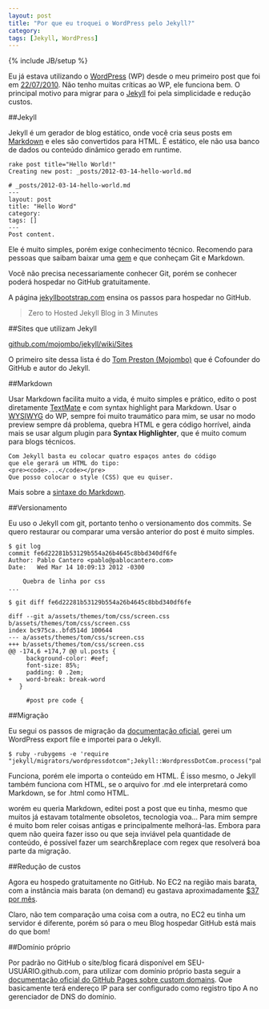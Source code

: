 ```yaml
---
layout: post
title: "Por que eu troquei o WordPress pelo Jekyll?"
category:
tags: [Jekyll, WordPress]
---
```

{% include JB/setup %}

Eu já estava utilizando o [WordPress](http://wordpress.org/) (WP) desde o meu primeiro post que foi em [22/07/2010](http://pablocantero.com/blog/2010/07/22/guia-rapido-de-configuracao-do-cucumber/). Não tenho muitas críticas ao WP, ele funciona bem. O principal motivo para migrar para o  [Jekyll](https://github.com/mojombo/jekyll) foi pela simplicidade e redução custos.

##Jekyll

Jekyll é um gerador de blog estático, onde você cria seus posts em [Markdown](http://pt.wikipedia.org/wiki/Markdown) e eles são convertidos para HTML. É estático, ele não usa banco de dados ou conteúdo dinâmico gerado em runtime.

    rake post title="Hello World!"
    Creating new post: _posts/2012-03-14-hello-world.md

    # _posts/2012-03-14-hello-world.md
    ---
    layout: post
    title: "Hello Word"
    category:
    tags: []
    ---
    Post content.

Ele é muito simples, porém exige conhecimento técnico. Recomendo para pessoas que saibam baixar uma [gem](http://rubygems.org/) e que conheçam Git e Markdown.

Você não precisa necessariamente conhecer Git, porém se conhecer poderá hospedar no GitHub gratuitamente.

A página [jekyllbootstrap.com](http://jekyllbootstrap.com/) ensina os passos para hospedar no GitHub.

> Zero to Hosted Jekyll Blog in 3 Minutes

##Sites que utilizam Jekyll

[github.com/mojombo/jekyll/wiki/Sites](https://github.com/mojombo/jekyll/wiki/Sites)

O primeiro site dessa lista é do [Tom Preston (Mojombo)](http://tom.preston-werner.com/) que é Cofounder do GitHub e autor do Jekyll.

##Markdown

Usar Markdown facilita muito a vida, é muito simples e prático, edito o post diretamente [TextMate](http://macromates.com/) e com syntax highlight para Markdown. Usar o [WYSIWYG](http://pt.wikipedia.org/wiki/WYSIWYG) do WP, sempre foi muito traumático para mim, se usar no modo preview sempre dá problema, quebra HTML e gera código horrível, ainda mais se usar algum plugin para **Syntax Highlighter**, que é muito comum para blogs técnicos.

    Com Jekyll basta eu colocar quatro espaços antes do código
    que ele gerará um HTML do tipo:
    <pre><code>...</code></pre>
    Que posso colocar o style (CSS) que eu quiser.

Mais sobre a [sintaxe do Markdown](http://daringfireball.net/projects/markdown/syntax).

##Versionamento

Eu uso o Jekyll com git, portanto tenho o versionamento dos commits. Se quero restaurar ou comparar uma versão anterior do post é muito simples.

    $ git log
    commit fe6d22281b53129b554a26b4645c8bbd340df6fe
    Author: Pablo Cantero <pablo@pablocantero.com>
    Date:   Wed Mar 14 10:09:13 2012 -0300

        Quebra de linha por css
    ...

    $ git diff fe6d22281b53129b554a26b4645c8bbd340df6fe

    diff --git a/assets/themes/tom/css/screen.css b/assets/themes/tom/css/screen.css
    index bc975ca..bfd514d 100644
    --- a/assets/themes/tom/css/screen.css
    +++ b/assets/themes/tom/css/screen.css
    @@ -174,6 +174,7 @@ ul.posts {
         background-color: #eef;
         font-size: 85%;
         padding: 0 .2em;
    +    word-break: break-word
       }

         #post pre code {

##Migração

Eu segui os passos de migração da [documentação oficial](https://github.com/mojombo/jekyll/wiki/Blog-Migrations), gerei um WordPress export file e importei para o Jekyll.

    $ ruby -rubygems -e 'require "jekyll/migrators/wordpressdotcom";Jekyll::WordpressDotCom.process("pablocantero.com.xml")'

Funciona, porém ele importa o conteúdo em HTML. É isso mesmo, o Jekyll também funciona com HTML, se o arquivo for .md ele interpretará como Markdown, se for .html como HTML.

worém eu queria Markdown, editei post a post que eu tinha, mesmo que muitos já estavam totalmente obsoletos, tecnologia voa... Para mim sempre é muito bom reler coisas antigas e principalmente melhorá-las. Embora para quem não queira fazer isso ou que seja inviável pela quantidade de conteúdo, é possível fazer um search&replace com regex que resolverá boa parte da migração.

##Redução de custos

Agora eu hospedo gratuitamente no GitHub. No EC2 na região mais barata, com a instância mais barata (on demand) eu gastava aproximadamente [$37 por mês](http://calculator.s3.amazonaws.com/calc5.html).

Claro, não tem comparação uma coisa com a outra, no EC2 eu tinha um servidor é diferente, porém só para o meu Blog hospedar GitHub está mais do que bom!

##Domínio próprio

Por padrão no GitHub o site/blog ficará disponível em SEU-USUÁRIO.github.com, para utilizar com domínio próprio basta seguir a [documentação oficial do GitHub Pages sobre custom domains](http://pages.github.com/#custom_domains). Que basicamente terá endereço IP para ser configurado como registro tipo A no gerenciador de DNS do domínio.
